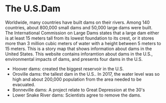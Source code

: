 # The U.S.Dam
Worldwide, many countries have built dams on their rivers. Among 140 countries, about 800,000 small dams and 50,000 large dams were built. The International Commission on Large Dams states that a large dam either is at least 15 meters tall from its lowest foundation to its crest, or it stores more than 3 million cubic meters of water with a height between 5 meters to 15 meters.
This is a story map that shows information about dams in the United States. 
This website contains inforamtion about dams in the U.S., environmental impacts of dams, and presents four dams in the U.S.
* Hoover dams: created the biggest reservoir in the U.S.
* Oroville dams: the tallest dam in the U.S.. In 2017, the water level was so high and about 200,000 population from the area needed to be evacuated. 
* Bonneville dams: A project relate to Great Depression at the 30's 
* Lower Snake River dams: Scientists agree to remove the dams. 
